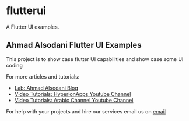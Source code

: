# flutterui

A Flutter UI examples.

## Ahmad Alsodani Flutter UI Examples

This project is to show case flutter UI capabilities and show case some UI coding

For more articles and tutorials:

- [Lab: Ahmad Alsodani Blog](https://www.ahmad-alsodani.com)
- [Video Tutorials: HyperionApps Youtube Channel](https://www.youtube.com/channel/UC8feBTGKYLaXMTOC0O30RXA)
- [Video Tutorials: Arabic Channel Youtube Channel](https://www.youtube.com/channel/UCOpuLcVZXl8C642cJVAC0VA)

For help with your projects and hire our services email us on [email](mailto:ahmad@hyperionstudios.com.au)